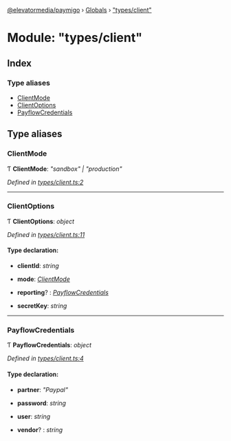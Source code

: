 [@elevatormedia/paymigo](../README.md) › [Globals](../globals.md) › ["types/client"](_types_client_.md)

# Module: "types/client"

## Index

### Type aliases

-   [ClientMode](_types_client_.md#clientmode)
-   [ClientOptions](_types_client_.md#clientoptions)
-   [PayflowCredentials](_types_client_.md#payflowcredentials)

## Type aliases

### ClientMode

Ƭ **ClientMode**: _"sandbox" | "production"_

_Defined in [types/client.ts:2](https://github.com/ELEVATORmedia/paymigo/blob/56771c5/src/types/client.ts#L2)_

---

### ClientOptions

Ƭ **ClientOptions**: _object_

_Defined in [types/client.ts:11](https://github.com/ELEVATORmedia/paymigo/blob/56771c5/src/types/client.ts#L11)_

#### Type declaration:

-   **clientId**: _string_

-   **mode**: _[ClientMode](_types_client_.md#clientmode)_

-   **reporting**? : _[PayflowCredentials](_types_client_.md#payflowcredentials)_

-   **secretKey**: _string_

---

### PayflowCredentials

Ƭ **PayflowCredentials**: _object_

_Defined in [types/client.ts:4](https://github.com/ELEVATORmedia/paymigo/blob/56771c5/src/types/client.ts#L4)_

#### Type declaration:

-   **partner**: _"Paypal"_

-   **password**: _string_

-   **user**: _string_

-   **vendor**? : _string_
